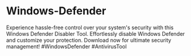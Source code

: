 # Windows-Defender
Experience hassle-free control over your system's security with this Windows Defender Disabler Tool. Effortlessly disable Windows Defender and customize your protection. Download now for ultimate security management! #WindowsDefender #AntivirusTool
